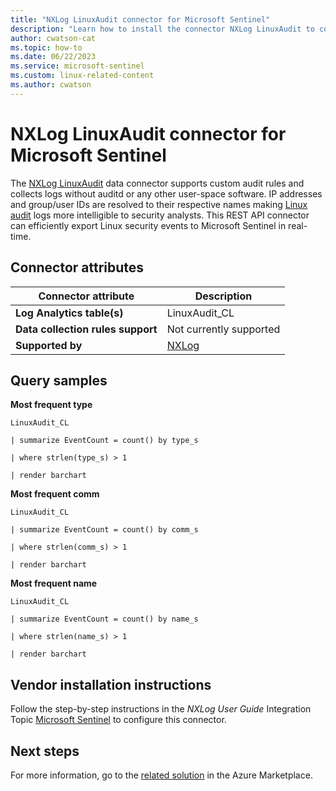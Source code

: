 ```yaml
---
title: "NXLog LinuxAudit connector for Microsoft Sentinel"
description: "Learn how to install the connector NXLog LinuxAudit to connect your data source to Microsoft Sentinel."
author: cwatson-cat
ms.topic: how-to
ms.date: 06/22/2023
ms.service: microsoft-sentinel
ms.custom: linux-related-content
ms.author: cwatson
---
```


# NXLog LinuxAudit connector for Microsoft Sentinel

The [NXLog LinuxAudit](https://docs.nxlog.co/refman/current/im/linuxaudit.html) data connector supports custom audit rules and collects logs without auditd or any other user-space software. IP addresses and group/user IDs are resolved to their respective names making [Linux audit](https://docs.nxlog.co/userguide/integrate/linux-audit.html) logs more intelligible to security analysts. This REST API connector can efficiently export Linux security events to Microsoft Sentinel in real-time.

## Connector attributes

| Connector attribute | Description |
| --- | --- |
| **Log Analytics table(s)** | LinuxAudit_CL<br/> |
| **Data collection rules support** | Not currently supported |
| **Supported by** | [NXLog](https://nxlog.co/support-tickets/add/support-ticket) |

## Query samples

**Most frequent type**
   ```kusto
LinuxAudit_CL

   | summarize EventCount = count() by type_s 

   | where strlen(type_s) > 1 

   | render barchart
   ```

**Most frequent comm**
   ```kusto
LinuxAudit_CL

   | summarize EventCount = count() by comm_s

   | where strlen(comm_s) > 1

   | render barchart
   ```

**Most frequent name**
   ```kusto
LinuxAudit_CL

   | summarize EventCount = count() by name_s

   | where strlen(name_s) > 1

   | render barchart
   ```



## Vendor installation instructions


Follow the step-by-step instructions in the *NXLog User Guide* Integration Topic [Microsoft Sentinel](https://docs.nxlog.co/userguide/integrate/microsoft-azure-sentinel.html) to configure this connector.





## Next steps

For more information, go to the [related solution](https://azuremarketplace.microsoft.com/en-us/marketplace/apps/nxlogltd1589381969261.nxlog_linuxaudit_mss?tab=Overview) in the Azure Marketplace.
